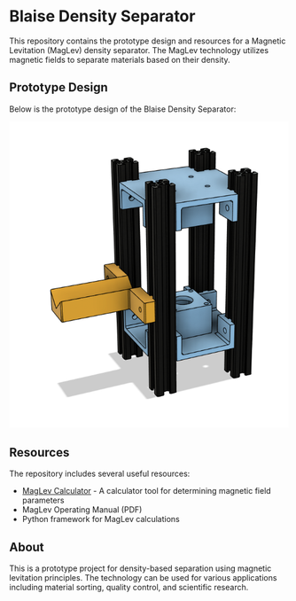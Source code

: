 # Blaise Density Separator

This repository contains the prototype design and resources for a Magnetic Levitation (MagLev) density separator. The MagLev technology utilizes magnetic fields to separate materials based on their density.

## Prototype Design

Below is the prototype design of the Blaise Density Separator:

![Prototype Design](Images/Prototype%20Design.png)

## Resources

The repository includes several useful resources:

- [MagLev Calculator](Resources/maglev_calculator.html) - A calculator tool for determining magnetic field parameters
- MagLev Operating Manual (PDF)
- Python framework for MagLev calculations

## About

This is a prototype project for density-based separation using magnetic levitation principles. The technology can be used for various applications including material sorting, quality control, and scientific research.
